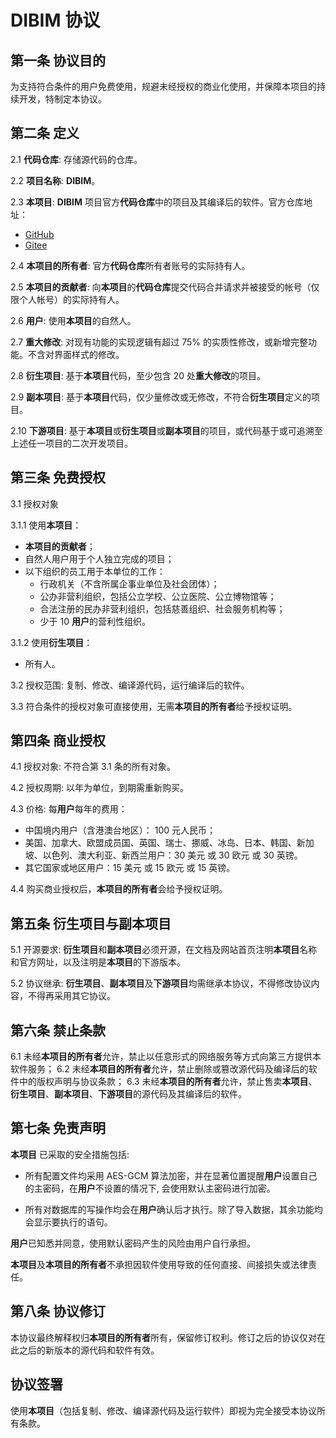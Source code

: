 # DIBIM 协议

## 第一条 协议目的

为支持符合条件的用户免费使用，规避未经授权的商业化使用，并保障本项目的持续开发，特制定本协议。

## 第二条 定义

2.1 **代码仓库**: 存储源代码的仓库。

2.2 **项目名称**: **DIBIM**。

2.3 **本项目**: **DIBIM** 项目官方**代码仓库**中的项目及其编译后的软件。官方仓库地址：

- [GitHub](https://github.com/dibim/dibim)
- [Gitee](https://gitee.com/dibim/dibim)

2.4 **本项目的所有者**: 官方**代码仓库**所有者账号的实际持有人。

2.5 **本项目的贡献者**: 向**本项目**的**代码仓库**提交代码合并请求并被接受的帐号（仅限个人帐号）的实际持有人。

2.6 **用户**: 使用**本项目**的自然人。

2.7 **重大修改**: 对现有功能的实现逻辑有超过 75% 的实质性修改，或新增完整功能。不含对界面样式的修改。

2.8 **衍生项目**: 基于**本项目**代码，至少包含 20 处**重大修改**的项目。

2.9 **副本项目**: 基于**本项目**代码，仅少量修改或无修改，不符合**衍生项目**定义的项目。

2.10 **下游项目**: 基于**本项目**或**衍生项目**或**副本项目**的项目，或代码基于或可追溯至上述任一项目的二次开发项目。

## 第三条 免费授权

3.1 授权对象

3.1.1 使用**本项目**：

- **本项目的贡献者**；
- 自然人用户用于个人独立完成的项目；
- 以下组织的员工用于本单位的工作：
  - 行政机关（不含所属企事业单位及社会团体）；
  - 公办非营利组织，包括公立学校、公立医院、公立博物馆等；
  - 合法注册的民办非营利组织，包括慈善组织、社会服务机构等；
  - 少于 10 **用户**的营利性组织。

3.1.2 使用**衍生项目**：

- 所有人。

3.2 授权范围: 复制、修改、编译源代码，运行编译后的软件。

3.3 符合条件的授权对象可直接使用，无需**本项目的所有者**给予授权证明。

## 第四条 商业授权

4.1 授权对象: 不符合第 3.1 条的所有对象。

4.2 授权周期: 以年为单位，到期需重新购买。

4.3 价格: 每**用户**每年的费用：

- 中国境内用户（含港澳台地区）： 100 元人民币；
- 美国、加拿大、欧盟成员国、英国、瑞士、挪威、冰岛、日本、韩国、新加坡、以色列、澳大利亚、新西兰用户：30 美元 或 30 欧元 或 30 英镑。
- 其它国家或地区用户：15 美元 或 15 欧元 或 15 英镑。

4.4 购买商业授权后，**本项目的所有者**会给予授权证明。

## 第五条 衍生项目与副本项目

5.1 开源要求: **衍生项目**和**副本项目**必须开源，在文档及网站首页注明**本项目**名称和官方网址，以及注明是**本项目**的下游版本。

5.2 协议继承: **衍生项目**、**副本项目**及**下游项目**均需继承本协议，不得修改协议内容，不得再采用其它协议。

## 第六条 禁止条款

6.1 未经**本项目的所有者**允许，禁止以任意形式的网络服务等方式向第三方提供本软件服务；
6.2 未经**本项目的所有者**允许，禁止删除或篡改源代码及编译后的软件中的版权声明与协议条款；
6.3 未经**本项目的所有者**允许，禁止售卖**本项目**、**衍生项目**、**副本项目**、**下游项目**的源代码及其编译后的软件。

## 第七条 免责声明

**本项目** 已采取的安全措施包括:

- 所有配置文件均采用 AES-GCM 算法加密，并在显著位置提醒**用户**设置自己的主密码，在**用户**不设置的情况下, 会使用默认主密码进行加密。

- 所有对数据库的写操作均会在**用户**确认后才执行。除了导入数据，其余功能均会显示要执行的语句。

**用户**已知悉并同意，使用默认密码产生的风险由用户自行承担。

**本项目**及**本项目的所有者**不承担因软件使用导致的任何直接、间接损失或法律责任。

## 第八条 协议修订

本协议最终解释权归**本项目的所有者**所有，保留修订权利。修订之后的协议仅对在此之后的新版本的源代码和软件有效。

## 协议签署

使用**本项目**（包括复制、修改、编译源代码及运行软件）即视为完全接受本协议所有条款。
